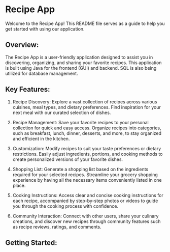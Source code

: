 # Recipe App

Welcome to the Recipe App! This README file serves as a guide to help you get started with using our application.

## Overview:

The Recipe App is a user-friendly application designed to assist you in discovering, organizing, and sharing your favorite recipes. This application is built using Java for the frontend (GUI) and backend. SQL is also being utilized for database management.

## Key Features:

1. Recipe Discovery: Explore a vast collection of recipes across various cuisines, meal types, and dietary preferences. Find inspiration for your next meal with our curated selection of dishes.

2. Recipe Management: Save your favorite recipes to your personal collection for quick and easy access. Organize recipes into categories, such as breakfast, lunch, dinner, desserts, and more, to stay organized and efficient in the kitchen.

3. Customization: Modify recipes to suit your taste preferences or dietary restrictions. Easily adjust ingredients, portions, and cooking methods to create personalized versions of your favorite dishes.

4. Shopping List: Generate a shopping list based on the ingredients required for your selected recipes. Streamline your grocery shopping experience by having all the necessary items conveniently listed in one place.

5. Cooking Instructions: Access clear and concise cooking instructions for each recipe, accompanied by step-by-step photos or videos to guide you through the cooking process with confidence.

6. Community Interaction: Connect with other users, share your culinary creations, and discover new recipes through community features such as recipe reviews, ratings, and comments.

## Getting Started:
